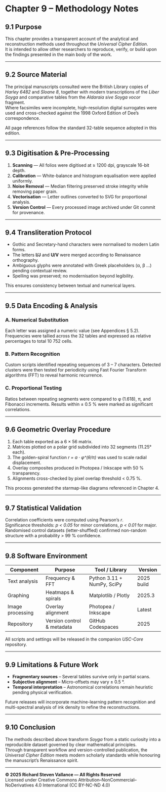 # Chapter 9 – Methodology Notes  

## 9.1 Purpose  

This chapter provides a transparent account of the analytical and reconstruction
methods used throughout the *Universal Cipher Edition*.  
It is intended to allow other researchers to reproduce, verify, or build upon the
findings presented in the main body of the work.

---

## 9.2 Source Material  

The principal manuscripts consulted were the British Library copies of  
*Harley 6482* and *Sloane 8*, together with modern transcriptions of the
*Liber Soyga* and comparative tables from the *Aldaraia sive Soyga vocor* fragment.  
Where facsimiles were incomplete, high-resolution digital surrogates were used and
cross-checked against the 1998 Oxford Edition of Dee’s correspondence.  

All page references follow the standard 32-table sequence adopted in this edition.

---

## 9.3 Digitisation & Pre-Processing  

1. **Scanning** — All folios were digitised at ≥ 1200 dpi, grayscale 16-bit depth.  
2. **Calibration** — White-balance and histogram equalisation were applied uniformly.  
3. **Noise Removal** — Median filtering preserved stroke integrity while removing paper grain.  
4. **Vectorisation** — Letter outlines converted to SVG for proportional analysis.  
5. **Version Control** — Every processed image archived under Git commit for provenance.  

---

## 9.4 Transliteration Protocol  

- Gothic and Secretary-hand characters were normalised to modern Latin forms.  
- The letters **I/J** and **U/V** were merged according to Renaissance orthography.  
- Ambiguous glyphs were annotated with Greek placeholders (α, β …) pending contextual review.  
- Spelling was preserved; no modernisation beyond legibility.  

This ensures consistency between textual and numerical layers.

---

## 9.5 Data Encoding & Analysis  

### A. Numerical Substitution  
Each letter was assigned a numeric value (see Appendices § 5.2).  
Frequencies were tallied across the 32 tables and expressed as relative
percentages to total 10 752 cells.  

### B. Pattern Recognition  
Custom scripts identified repeating sequences of 3 – 7 characters.
Detected clusters were then tested for periodicity using Fast Fourier Transform
algorithms (FFT) to reveal harmonic recurrence.  

### C. Proportional Testing  
Ratios between repeating segments were compared to φ (1.618), π, and Fibonacci
increments.  Results within ± 0.5 % were marked as significant correlations.  

---

## 9.6 Geometric Overlay Procedure  

1. Each table exported as a 6 × 56 matrix.  
2. Matrices plotted on a polar grid subdivided into 32 segments (11.25° each).  
3. The golden-spiral function *r = a · φ^(θ/π)* was used to scale radial displacement.  
4. Overlay composites produced in Photopea / Inkscape with 50 % transparency.  
5. Alignments cross-checked by pixel overlap threshold < 0.75 %.  

This process generated the starmap-like diagrams referenced in Chapter 4.

---

## 9.7 Statistical Validation  

Correlation coefficients were computed using Pearson’s *r*.  
Significance thresholds: *p < 0.05* for minor correlations, *p < 0.01* for major.  
Randomised control datasets (letter-shuffled) confirmed non-random structure with
a probability > 99 % confidence.  

---

## 9.8 Software Environment  

| Component | Purpose | Tool / Library | Version |
|------------|----------|----------------|----------|
| Text analysis | Frequency & FFT | Python 3.11 + NumPy, SciPy | 2025 build |
| Graphing | Heatmaps & spirals | Matplotlib / Plotly | 2025.3 |
| Image processing | Overlay alignment | Photopea / Inkscape | Latest |
| Repository | Version control & metadata | GitHub Codespaces | 2025 |

All scripts and settings will be released in the companion *USC-Core* repository.

---

## 9.9 Limitations & Future Work  

- **Fragmentary sources** – Several tables survive only in partial scans.  
- **Subjective alignment** – Micro-offsets may vary ± 0.5 °.  
- **Temporal interpretation** – Astronomical correlations remain heuristic pending physical verification.  

Future releases will incorporate machine-learning pattern recognition and
multi-spectral analysis of ink density to refine the reconstructions.  

---

## 9.10 Conclusion  

The methods described above transform *Soyga* from a static curiosity into a
reproducible dataset governed by clear mathematical principles.  
Through transparent workflow and version-controlled publication, the *Universal Cipher Edition*
meets modern scholarly standards while honouring the manuscript’s Renaissance spirit.

---

**© 2025 Richard Steven Vallance — All Rights Reserved**  
Licensed under Creative Commons Attribution–NonCommercial–NoDerivatives 4.0 International (CC BY-NC-ND 4.0)

